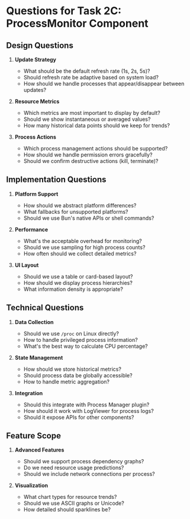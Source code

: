# Questions for Task 2C: ProcessMonitor Component

## Design Questions

1. **Update Strategy**
   - What should be the default refresh rate (1s, 2s, 5s)?
   - Should refresh rate be adaptive based on system load?
   - How should we handle processes that appear/disappear between updates?

2. **Resource Metrics**
   - Which metrics are most important to display by default?
   - Should we show instantaneous or averaged values?
   - How many historical data points should we keep for trends?

3. **Process Actions**
   - Which process management actions should be supported?
   - How should we handle permission errors gracefully?
   - Should we confirm destructive actions (kill, terminate)?

## Implementation Questions

1. **Platform Support**
   - How should we abstract platform differences?
   - What fallbacks for unsupported platforms?
   - Should we use Bun's native APIs or shell commands?

2. **Performance**
   - What's the acceptable overhead for monitoring?
   - Should we use sampling for high process counts?
   - How often should we collect detailed metrics?

3. **UI Layout**
   - Should we use a table or card-based layout?
   - How should we display process hierarchies?
   - What information density is appropriate?

## Technical Questions

1. **Data Collection**
   - Should we use `/proc` on Linux directly?
   - How to handle privileged process information?
   - What's the best way to calculate CPU percentage?

2. **State Management**
   - How should we store historical metrics?
   - Should process data be globally accessible?
   - How to handle metric aggregation?

3. **Integration**
   - Should this integrate with Process Manager plugin?
   - How should it work with LogViewer for process logs?
   - Should it expose APIs for other components?

## Feature Scope

1. **Advanced Features**
   - Should we support process dependency graphs?
   - Do we need resource usage predictions?
   - Should we include network connections per process?

2. **Visualization**
   - What chart types for resource trends?
   - Should we use ASCII graphs or Unicode?
   - How detailed should sparklines be?